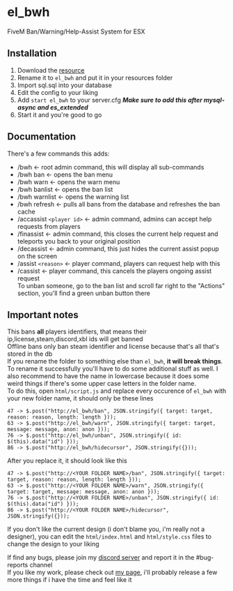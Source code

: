 # el_bwh
FiveM Ban/Warning/Help-Assist System for ESX

## Installation
1. Download the [resource](https://github.com/Elipse458/el_bwh/archive/master.zip)
2. Rename it to `el_bwh` and put it in your resources folder
3. Import sql.sql into your database
4. Edit the config to your liking
5. Add `start el_bwh` to your server.cfg ***Make sure to add this after mysql-async and es_extended***
6. Start it and you're good to go

## Documentation
There's a few commands this adds:
- /bwh             <- root admin command, this will display all sub-commands
- /bwh ban         <- opens the ban menu
- /bwh warn        <- opens the warn menu
- /bwh banlist     <- opens the ban list
- /bwh warnlist    <- opens the warning list
- /bwh refresh     <- pulls all bans from the database and refreshes the ban cache
- /accassist `<player id>` <- admin command, admins can accept help requests from players
- /finassist       <- admin command, this closes the current help request and teleports you back to your original position
- /decassist       <- admin command, this just hides the current assist popup on the screen
- /assist `<reason>` <- player command, players can request help with this
- /cassist         <- player command, this cancels the players ongoing assist request  
To unban someone, go to the ban list and scroll far right to the "Actions" section, you'll find a green unban button there  

## Important notes
This bans **all** players identifiers, that means their ip,license,steam,discord,xbl ids will get banned  
Offline bans only ban steam identifier and license because that's all that's stored in the db  
If you rename the folder to something else than `el_bwh`, **it will break things**.  
To rename it successfully you'll have to do some additional stuff as well. I also recommend to have the name in lowercase because it does some weird things if there's some upper case letters in the folder name.  
To do this, open `html/script.js` and replace every occurence of `el_bwh` with your new folder name, it should only be these lines
```
47 -> $.post("http://el_bwh/ban", JSON.stringify({ target: target, reason: reason, length: length }));
63 -> $.post("http://el_bwh/warn", JSON.stringify({ target: target, message: message, anon: anon }));
76 -> $.post("http://el_bwh/unban", JSON.stringify({ id: $(this).data("id") }));
86 -> $.post("http://el_bwh/hidecursor", JSON.stringify({}));
```
After you replace it, it should look like this
```
47 -> $.post("http://<YOUR FOLDER NAME>/ban", JSON.stringify({ target: target, reason: reason, length: length }));
63 -> $.post("http://<YOUR FOLDER NAME>/warn", JSON.stringify({ target: target, message: message, anon: anon }));
76 -> $.post("http://<YOUR FOLDER NAME>/unban", JSON.stringify({ id: $(this).data("id") }));
86 -> $.post("http://<YOUR FOLDER NAME>/hidecursor", JSON.stringify({}));
```

If you don't like the current design (i don't blame you, i'm really not a designer), you can edit the `html/index.html` and `html/style.css` files to change the design to your liking

If find any bugs, please join my [discord server](https://discord.gg/GbT49uH) and report it in the #bug-reports channel  
If you like my work, please check out [my page](https://elipse458.me), i'll probably release a few more things if i have the time and feel like it
